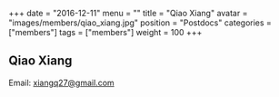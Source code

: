 +++
date = "2016-12-11"
menu = ""
title = "Qiao Xiang"
avatar = "images/members/qiao_xiang.jpg"
position = "Postdocs"
categories = ["members"]
tags = ["members"]
weight = 100
+++
<br/>

## Qiao Xiang

Email: [xiangq27@gmail.com](mailto:xiangq27@gmail.com)
